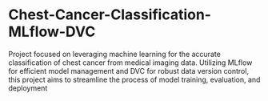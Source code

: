 # Chest-Cancer-Classification-MLflow-DVC
Project focused on leveraging machine learning for the accurate classification of chest cancer from medical imaging data. Utilizing MLflow for efficient model management and DVC for robust data version control, this project aims to streamline the process of model training, evaluation, and deployment
